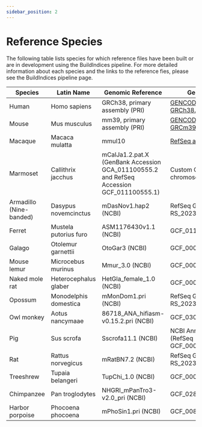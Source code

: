 ```yaml
---
sidebar_position: 2
---
```


# Reference Species

The following table lists species for which reference files have been built or are in development using the BuildIndices pipeline. For more detailed information about each species and the links to the reference fies, please see the BuildIndices pipeline page.

|Species|Latin Name|Genomic Reference|Gene Annotation File|Status|
|---|---|---|---|---|
|Human|Homo sapiens|GRCh38, primary assembly (PRI)|[GENCODE Release 43 GRCh38.p13](https://www.google.com/url?source=gmail&sa=E&q=https://www.gencodegenes.org/human)|Production|
|Mouse|Mus musculus|mm39, primary assembly (PRI)|[GENCODE Release M32 GRCm39](https://www.google.com/url?source=gmail&sa=E&q=https://www.gencodegenes.org/mouse/)|Production|
|Macaque|Macaca mulatta|mmul10|[RefSeq annotation version 103](https://www.google.com/url?source=gmail&sa=E&q=https://www.ncbi.nlm.nih.gov/genome/annotation_euk/Macaca_mulatta/103/)|Production|
|Marmoset|Callithrix jacchus|mCalJa1.2.pat.X (GenBank Accession GCA_011100555.2 and RefSeq Accession GCF_011100555.1)|Custom GTF with mitochondrial chromosomes|Production|
|Armadillo (Nine-banded)|Dasypus novemcinctus|mDasNov1.hap2 (NCBI)|RefSeq GCF_030445035.1-RS_2023_07|Available|
|Ferret|Mustela putorius furo|ASM1176430v1.1 (NCBI)|GCF_011764305.1 (NCBI)|Coming Soon|
|Galago|Otolemur garnettii|OtoGar3 (NCBI)|GCF_000181295.1 (NCBI)|Coming Soon|
|Mouse lemur|Microcebus murinus|Mmur_3.0 (NCBI)|GCF_000165445.2 (NCBI)|Coming Soon|
|Naked mole rat|Heterocephalus glaber|HetGla_female_1.0 (NCBI)|GCF_000247695.1 (NCBI)|Available|
|Opossum|Monodelphis domestica|mMonDom1.pri (NCBI)|RefSeq GCF_027887165.1-RS_2023_05|Available|
|Owl monkey|Aotus nancymaae|86718_ANA_hifiasm-v0.15.2.pri (NCBI)|GCF_030222135.1 (NCBI)|Coming Soon|
|Pig|Sus scrofa|Sscrofa11.1 (NCBI)|NCBI Annotation Release 106 (RefSeq GCF_000003025.6_Sscrofa11.1)|Available|
|Rat|Rattus norvegicus|mRatBN7.2 (NCBI)|RefSeq GCF_015227675.2-RS_2023_06|Available|
|Treeshrew|Tupaia belangeri|TupChi_1.0 (NCBI)|GCF_000334495.1 (NCBI)|Coming Soon|
|Chimpanzee|Pan troglodytes|NHGRI_mPanTro3-v2.0_pri (NCBI)|GCF_028858775.2 (NCBI)|Coming Soon|
|Harbor porpoise|Phocoena phocoena|mPhoSin1.pri (NCBI)|GCF_008692025.1 (NCBI)|Coming Soon|
